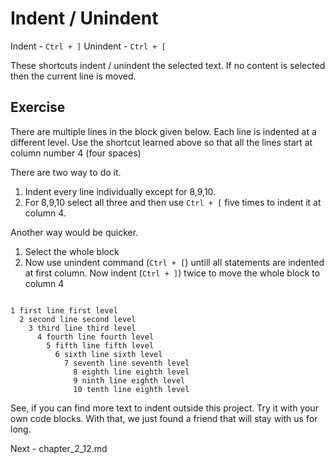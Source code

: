 Indent / Unindent
==================

Indent - `Ctrl + ]`
Unindent - `Ctrl + [`

These shortcuts indent / unindent the selected text. If no content is selected
then the current line is moved.

Exercise
---------

There are multiple lines in the block given below. Each line is indented at a
different level. Use the shortcut learned above so that all the lines start at
column number 4 (four spaces)

There are two way to do it.

1. Indent every line individually except for 8,9,10.
2. For 8,9,10 select all three and then use `Ctrl + [` five times to indent it
   at column 4.

Another way would be quicker.

1. Select the whole block
2. Now use unindent command (`Ctrl + [`) untill all statements are indented at
   first column. Now indent (`Ctrl + ]`) twice to move the whole block to
   column 4

```

1 first line first level
  2 second line second level
    3 third line third level
      4 fourth line fourth level
        5 fifth line fifth level
          6 sixth line sixth level
            7 seventh line seventh level
              8 eighth line eighth level
              9 ninth line eighth level
              10 tenth line eighth level

```

See, if you can find more text to indent outside this project. Try it with
your own code blocks. With that, we just found a friend that will stay with us
for long.

Next - chapter_2_12.md